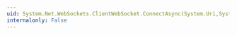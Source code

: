 ```yaml
---
uid: System.Net.WebSockets.ClientWebSocket.ConnectAsync(System.Uri,System.Threading.CancellationToken)
internalonly: False
---
```

